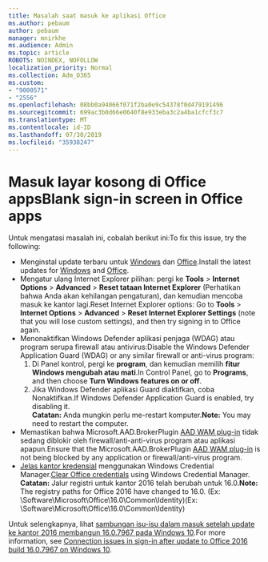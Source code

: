 ```yaml
---
title: Masalah saat masuk ke aplikasi Office
ms.author: pebaum
author: pebaum
manager: mnirkhe
ms.audience: Admin
ms.topic: article
ROBOTS: NOINDEX, NOFOLLOW
localization_priority: Normal
ms.collection: Adm_O365
ms.custom:
- "9000571"
- "2556"
ms.openlocfilehash: 08bb0a94066f071f2ba0e9c54378f0d479191496
ms.sourcegitcommit: 699ac3b0d66e0640f8e933eba3c2a4ba1cfcf3c7
ms.translationtype: MT
ms.contentlocale: id-ID
ms.lasthandoff: 07/30/2019
ms.locfileid: "35938247"
---
```

# <a name="blank-sign-in-screen-in-office-apps"></a><span data-ttu-id="2d203-102">Masuk layar kosong di Office apps</span><span class="sxs-lookup"><span data-stu-id="2d203-102">Blank sign-in screen in Office apps</span></span>

<span data-ttu-id="2d203-103">Untuk mengatasi masalah ini, cobalah berikut ini:</span><span class="sxs-lookup"><span data-stu-id="2d203-103">To fix this issue, try the following:</span></span>
- <span data-ttu-id="2d203-104">Menginstal update terbaru untuk [Windows](https://support.microsoft.com/help/4027667/windows-10-update) dan [Office](https://support.office.com/article/update-office-and-your-computer-with-microsoft-update-2ab296f3-7f03-43a2-8e50-46de917611c5).</span><span class="sxs-lookup"><span data-stu-id="2d203-104">Install the latest updates for [Windows](https://support.microsoft.com/help/4027667/windows-10-update) and [Office](https://support.office.com/article/update-office-and-your-computer-with-microsoft-update-2ab296f3-7f03-43a2-8e50-46de917611c5).</span></span>
- <span data-ttu-id="2d203-105">Mengatur ulang Internet Explorer pilihan: pergi ke **Tools** > **Internet Options** > **Advanced** > **Reset tataan Internet Explorer** (Perhatikan bahwa Anda akan kehilangan pengaturan), dan kemudian mencoba masuk ke kantor lagi.</span><span class="sxs-lookup"><span data-stu-id="2d203-105">Reset Internet Explorer options: Go to **Tools** > **Internet Options** > **Advanced** > **Reset Internet Explorer Settings** (note that you will lose custom settings), and then try signing in to Office again.</span></span>
- <span data-ttu-id="2d203-106">Menonaktifkan Windows Defender aplikasi penjaga (WDAG) atau program serupa firewall atau antivirus:</span><span class="sxs-lookup"><span data-stu-id="2d203-106">Disable the Windows Defender Application Guard (WDAG) or any similar firewall or anti-virus program:</span></span>
    1. <span data-ttu-id="2d203-107">Di Panel kontrol, pergi ke **program**, dan kemudian memilih **fitur Windows mengubah atau mati**.</span><span class="sxs-lookup"><span data-stu-id="2d203-107">In Control Panel, go to **Programs**, and then choose **Turn Windows features on or off**.</span></span>
    2. <span data-ttu-id="2d203-108">Jika Windows Defender aplikasi Guard diaktifkan, coba Nonaktifkan.</span><span class="sxs-lookup"><span data-stu-id="2d203-108">If Windows Defender Application Guard is enabled, try disabling it.</span></span><br/>
    <span data-ttu-id="2d203-109">**Catatan:** Anda mungkin perlu me-restart komputer.</span><span class="sxs-lookup"><span data-stu-id="2d203-109">**Note:** You may need to restart the computer.</span></span>
- <span data-ttu-id="2d203-110">Memastikan bahwa Microsoft.AAD.BrokerPlugin [AAD WAM plug-in](https://docs.microsoft.com/office365/troubleshoot/administration/connection-issue-when-sign-in-office-2016#symptom-1) tidak sedang diblokir oleh firewall/anti-anti-virus program atau aplikasi apapun.</span><span class="sxs-lookup"><span data-stu-id="2d203-110">Ensure that the Microsoft.AAD.BrokerPlugin [AAD WAM plug-in](https://docs.microsoft.com/office365/troubleshoot/administration/connection-issue-when-sign-in-office-2016#symptom-1) is not being blocked by any application or firewall/anti-virus program.</span></span>
- <span data-ttu-id="2d203-111">[Jelas kantor kredensial](https://docs.microsoft.com/office/troubleshoot/error-messages/another-account-already-signed-in#step-3-clear-cached-credentials-on-the-computer) menggunakan Windows Credential Manager.</span><span class="sxs-lookup"><span data-stu-id="2d203-111">[Clear Office credentials](https://docs.microsoft.com/office/troubleshoot/error-messages/another-account-already-signed-in#step-3-clear-cached-credentials-on-the-computer) using Windows Credential Manager.</span></span><br/>
    <span data-ttu-id="2d203-112">**Catatan:** Jalur registri untuk kantor 2016 telah berubah untuk 16.0.</span><span class="sxs-lookup"><span data-stu-id="2d203-112">**Note:** The registry paths for Office 2016 have changed to 16.0.</span></span> <span data-ttu-id="2d203-113">(Ex: \Software\Microsoft\Office\16.0\Common\Identity\)</span><span class="sxs-lookup"><span data-stu-id="2d203-113">(Ex: \Software\Microsoft\Office\16.0\Common\Identity\)</span></span>

<span data-ttu-id="2d203-114">Untuk selengkapnya, lihat [sambungan isu-isu dalam masuk setelah update ke kantor 2016 membangun 16.0.7967 pada Windows 10](https://docs.microsoft.com/office365/troubleshoot/administration/connection-issue-when-sign-in-office-2016).</span><span class="sxs-lookup"><span data-stu-id="2d203-114">For more information, see [Connection issues in sign-in after update to Office 2016 build 16.0.7967 on Windows 10](https://docs.microsoft.com/office365/troubleshoot/administration/connection-issue-when-sign-in-office-2016).</span></span>